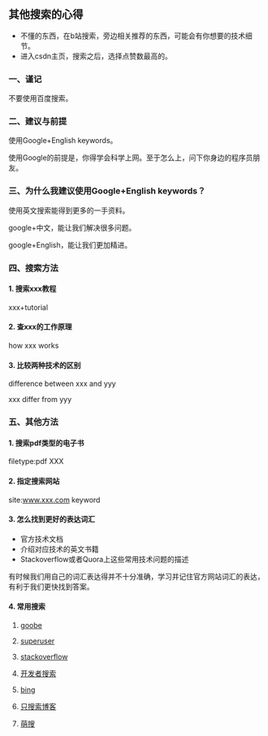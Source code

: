 
## 其他搜索的心得

- 不懂的东西，在b站搜索，旁边相关推荐的东西，可能会有你想要的技术细节。
- 进入csdn主页，搜索之后，选择点赞数最高的。

### 一、谨记

不要使用百度搜索。

### 二、建议与前提

使用Google+English keywords。

使用Google的前提是，你得学会科学上网。至于怎么上，问下你身边的程序员朋友。

### 三、为什么我建议使用Google+English keywords？

使用英文搜索能得到更多的一手资料。

google+中文，能让我们解决很多问题。

google+English，能让我们更加精进。

### 四、搜索方法

#### 1. 搜索xxx教程

xxx+tutorial

#### 2. 查xxx的工作原理

how xxx works

#### 3. 比较两种技术的区别

difference between xxx and yyy

xxx differ from yyy

### 五、其他方法

#### 1. 搜索pdf类型的电子书

filetype:pdf XXX

#### 2. 指定搜索网站

site:www.xxx.com keyword

#### 3. 怎么找到更好的表达词汇

- 官方技术文档
- 介绍对应技术的英文书籍
- Stackoverflow或者Quora上这些常用技术问题的描述

有时候我们用自己的词汇表达得并不十分准确，学习并记住官方网站词汇的表达，有利于我们更快找到答案。

#### 4. 常用搜索

1. [goobe](https://goobe.io/)

2. [superuser](https://superuser.com/questions/120045/how-to-execute-sh-file-on-windows)

3. [stackoverflow](https://stackoverflow.com/)

4. [开发者搜索](https://kaifa.baidu.com/)

5. [bing](https://cn.bing.com/?mkt=zh-CN&FORM=BEHPTB&ensearch=1)

6. [只搜索博客](http://www.blogsearchengine.org/)

7. [萌搜](https://mengso.com/)
